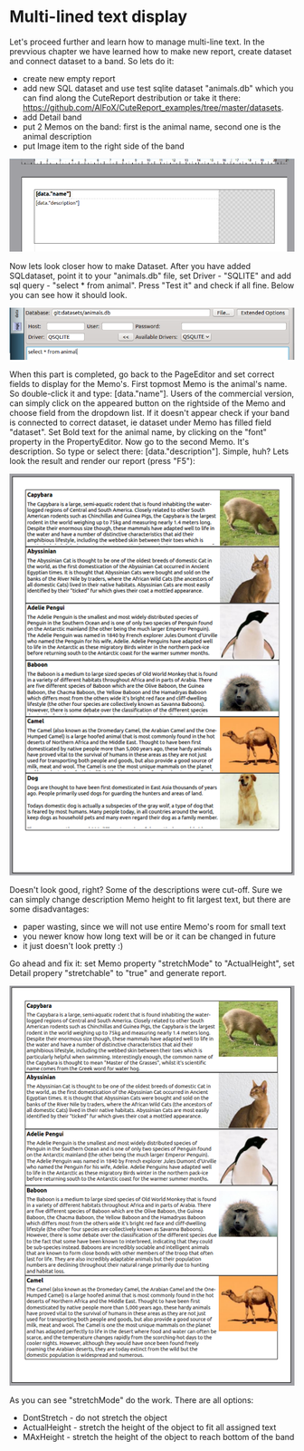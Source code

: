 Multi-lined text display
======

Let's proceed further and learn how to manage multi-line text. In the prevvious chapter we have learned how to make new report, create dataset and connect dataset to a band. So lets do it:
* create new empty report
* add new SQL dataset and use test sqlite dataset "animals.db" which you can find along the CuteReport destribution or take it there: https://github.com/AlFoX/CuteReport_examples/tree/master/datasets.
* add Detail band
* put 2 Memos on the band: first is the animal name, second one is the animal description
* put Image item to the right side of the band

![TemplateReady]

Now lets look closer how to make Dataset. After you have added SQLdataset, point it to your "animals.db" file, set Driver - "SQLITE" and add sql query - "select * from animal". Press "Test it" and check if all fine. Below you can see how it should look.

![Dataset]

When this part is completed, go back to the PageEditor and set correct fields to display for the Memo's. First topmost Memo is the animal's name. So double-click it and type: [data."name"]. Users of the commercial version, can simply click on the appeared button on the rightside of the Memo and choose field from the dropdown list. If it doesn't appear check if your band is connected to correct dataset, ie dataset under Memo has filled field "dataset". Set Bold text for the animal name, by clicking on the "font" property in the PropertyEditor. Now go to the second Memo. It's description. So type or select there: [data."description"]. Simple, huh? Lets look the result and render our report (press "F5"):

![WrongExample]

Doesn't look good, right? Some of the descriptions were cut-off. Sure we can simply change description Memo height to fit largest text, but there are some disadvantages:
* paper wasting, since we will not use entire Memo's room for small text
* you newer know how long text will be or it can be changed in future
* it just doesn't look pretty :)

Go ahead and fix it: set Memo property "stretchMode" to "ActualHeight", set Detail propery "stretchable" to "true" and generate report.

![CorrectExample]

As you can see "stretchMode" do the work. There are all options:
* DontStretch - do not stretch the object
* ActualHeight - stretch the height of the object to fit all assigned text
* MAxHeight - stretch the height of the object to reach bottom of the band

[TemplateReady]:images/multiline_text1.png
[Dataset]:images/multiline_text2.png
[WrongExample]:images/multiline_text3.png
[CorrectExample]:images/multiline_text4.png
